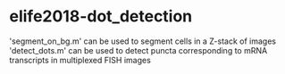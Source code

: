 # elife2018-dot_detection
'segment_on_bg.m' can be used to segment cells in a Z-stack of images
'detect_dots.m' can be used to detect puncta corresponding to mRNA transcripts in multiplexed FISH images

